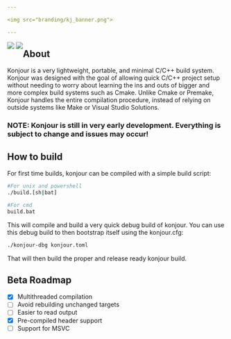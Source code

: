 ```yaml
---

<img src="branding/kj_banner.png">

---
```


<div align=center style="float: left">
  <img src="https://img.shields.io/github/license/sentinelkly/konjour">
  <img src="https://img.shields.io/badge/version-alpha-yellow">
</div>

## About
Konjour is a very lightweight, portable, and minimal C/C++ build system. Konjour was designed with the goal of allowing quick C/C++ project setup without needing to worry about learning the ins and outs of bigger and more complex build systems such as Cmake. Unlike Cmake or Premake, Konjour handles the entire compilation procedure, instead of relying on outside systems like Make or Visual Studio Solutions.

### NOTE: Konjour is still in very early development. Everything is subject to change and issues may occur!

## How to build
For first time builds, konjour can be compiled with a simple build script:
```sh
#For unix and powershell
./build.[sh|bat]

#For cmd 
build.bat
```
This will compile and build a very quick debug build of konjour. You can use this debug build to
then bootstrap itself using the konjour.cfg:
```sh
./konjour-dbg konjour.toml
```
That will then build the proper and release ready konjour build.

## Beta Roadmap
- [X] Multithreaded compilation
- [ ] Avoid rebuilding unchanged targets
- [ ] Easier to read output
- [X] Pre-compiled header support
- [ ] Support for MSVC
